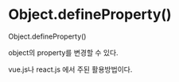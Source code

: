 # Object.defineProperty()

Object.defineProperty()

object의 property를 변경할 수 있다.

vue.js나 react.js 에서 주된 활용방법이다.
